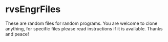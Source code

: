 # rvsEngrFiles
  These are random files for random programs. You are welcome to clone anything, for specific files please read instructions if it is available. Thanks and peace!
